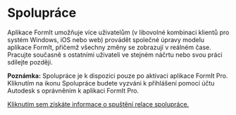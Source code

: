 # Spolupráce

Aplikace FormIt umožňuje více uživatelům (v libovolné kombinaci klientů pro systém Windows, iOS nebo web) provádět společné úpravy modelu aplikace FormIt, přičemž všechny změny se zobrazují v reálném čase. Pracujte současně s ostatními uživateli ve stejném náčrtu nebo svou práci sdílejte později.

**Poznámka:** Spolupráce je k dispozici pouze po aktivaci aplikace FormIt Pro. Kliknutím na ikonu Spolupráce budete vyzváni k přihlášení pomocí účtu Autodesk s oprávněním k aplikaci FormIt Pro.

[Kliknutím sem získáte informace o spuštění relace spolupráce.](../tool-library/collaboration.md)
